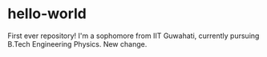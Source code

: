 # hello-world
First ever repository!
I'm a sophomore from IIT Guwahati, currently pursuing B.Tech Engineering Physics.
New change.